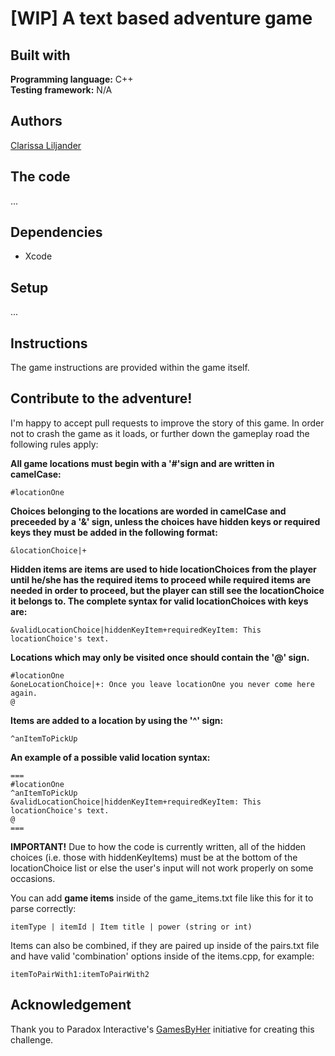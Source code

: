 # [WIP] A text based adventure game

## Built with  
**Programming language:** C++  
**Testing framework:** N/A

## Authors  
[Clarissa Liljander](https://github.com/clalil)  

## The code  
...

## Dependencies  
* Xcode  

## Setup  
...

## Instructions  
The game instructions are provided within the game itself.  

## Contribute to the adventure!  
I'm happy to accept pull requests to improve the story of this game. In order not to crash the game as it loads, or further down the gameplay road the following rules apply:

__All game locations must begin with a '#'sign and are written in camelCase:__
```
#locationOne
```
__Choices belonging to the locations are worded in camelCase and preceeded by a '&' sign, unless the choices have hidden keys or required keys they must be added in the following format:__
```
&locationChoice|+
```
__**Hidden items** are items are used to hide locationChoices from the player until he/she has the **required items** to proceed while required items are needed in order to proceed, but the player can still see the locationChoice it belongs to. The complete syntax for valid locationChoices with keys are:__
```
&validLocationChoice|hiddenKeyItem+requiredKeyItem: This locationChoice's text.
```
__Locations which may only be visited once should contain the '@' sign.__
```
#locationOne
&oneLocationChoice|+: Once you leave locationOne you never come here again.
@
```
__Items are added to a location by using the '^' sign:__
```
^anItemToPickUp
```
__An example of a possible valid location syntax:__
```
===
#locationOne
^anItemToPickUp
&validLocationChoice|hiddenKeyItem+requiredKeyItem: This locationChoice's text.
@
===
```
**IMPORTANT!**
Due to how the code is currently written, all of the hidden choices (i.e. those with hiddenKeyItems) must be at the bottom of the locationChoice list or else the user's input will not work properly on some occasions.  

You can add __game items__ inside of the game_items.txt file like this for it to parse correctly:
```
itemType | itemId | Item title | power (string or int)
```
Items can also be combined, if they are paired up inside of the pairs.txt file and have valid 'combination' options inside of the items.cpp, for example:
```
itemToPairWith1:itemToPairWith2
```

## Acknowledgement  
Thank you to Paradox Interactive's [GamesByHer](https://gamedevcourse.paradoxinteractive.com/) initiative for creating this challenge.
